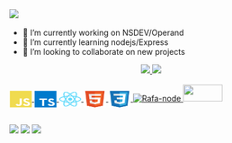 
 <img  style="width: 1000px" src="header.svg"/>

- 🔭 I’m currently working on NSDEV/Operand
- 🌱 I’m currently learning nodejs/Express
- 👯 I’m looking to collaborate on new projects

<div align="center">
  <a href="https://github.com/GeoChivas99s">
  <img height="180em" src="https://github-readme-stats.vercel.app/api?username=GeoChivas99s&show_icons=true&theme=dracula&include_all_commits=true&count_private=true"/>
  <img height="180em" src="https://github-readme-stats.vercel.app/api/top-langs/?username=GeoChivas99s&layout=compact&langs_count=7&theme=dracula"/>
</div>
<div style="display: inline_block"><br>
  <img align="center" alt="Rafa-Js" height="30" width="40" src="https://raw.githubusercontent.com/devicons/devicon/master/icons/javascript/javascript-plain.svg">
  <img align="center" alt="Rafa-Ts" height="30" width="40" src="https://raw.githubusercontent.com/devicons/devicon/master/icons/typescript/typescript-plain.svg">
  <img align="center" alt="Rafa-React" height="30" width="40" src="https://raw.githubusercontent.com/devicons/devicon/master/icons/react/react-original.svg">
  <img align="center" alt="Rafa-HTML" height="30" width="40" src="https://raw.githubusercontent.com/devicons/devicon/master/icons/html5/html5-original.svg">
  <img align="center" alt="Rafa-CSS" height="30" width="40" src="https://raw.githubusercontent.com/devicons/devicon/master/icons/css3/css3-original.svg">
  <img align-center  alt="Rafa-node" height="30" width="70" src="https://cdn.jsdelivr.net/gh/devicons/devicon/icons/nodejs/nodejs-original.svg" />
<img  width="70" height="30"  src="https://cdn.jsdelivr.net/gh/devicons/devicon/icons/bitbucket/bitbucket-original-wordmark.svg" />
  
</div>
  
  ##
 
<div> 

  <a href="https://instagram.com/geovanechivas" target="_blank"><img src="https://img.shields.io/badge/-Instagram-%23E4405F?style=for-the-badge&logo=instagram&logoColor=white" target="_blank"></a>
  <a href = "mailto:chivasc95@gmail.com"><img src="https://img.shields.io/badge/-Gmail-%23333?style=for-the-badge&logo=gmail&logoColor=white" target="_blank"></a>
  <a href="https://www.linkedin.com/in/geovane-chivaluca-325a84190" target="_blank"><img src="https://img.shields.io/badge/-LinkedIn-%230077B5?style=for-the-badge&logo=linkedin&logoColor=white" target="_blank"></a> 
 
</div>

